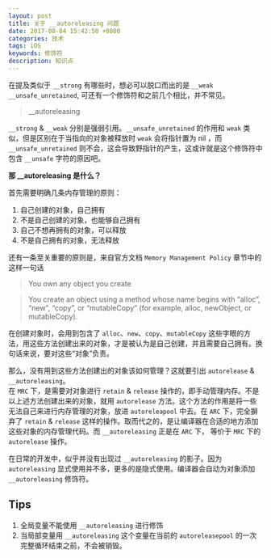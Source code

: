 ```yaml
---
layout: post
title: 关于 __autoreleasing 问题
date: 2017-08-04 15:42:50 +0800
categories: 技术
tags: iOS
keywords: 修饰符
description: 知识点
---
```

	
在提及类似于 `__strong` 有哪些时，想必可以脱口而出的是 `__weak` `__unsafe_unretained`, 可还有一个修饰符和之前几个相比，并不常见。  

>__autoreleasing  

`__strong` & `__weak` 分别是强弱引用。`__unsafe_unretained` 的作用和 `weak` 类似，但是区别在于当指向的对象被释放时 `weak` 会将指针置为 nil ，而 `__unsafe_unretained` 则不会，这会导致野指针的产生，这或许就是这个修饰符中包含 `__unsafe` 字符的原因吧。  

**那 __autoreleasing 是什么？**  

首先需要明确几条内存管理的原则： 
1. 自己创建的对象，自己拥有
2. 不是自己创建的对象，也能够自己拥有
3. 自己不想再拥有的对象，可以释放
4. 不是自己拥有的对象，无法释放  

还有一条至关重要的原则是，来自官方文档 `Memory Management Policy` 章节中的这样一句话
>You own any object you create  

>You create an object using a method whose name begins with “alloc”, “new”, “copy”, or “mutableCopy” (for example, alloc, newObject, or mutableCopy).

在创建对象时，会用到包含了 `alloc`、`new`、`copy`、`mutableCopy` 这些字眼的方法，用这些方法创建出来的对象，才是被认为是自己创建，并且需要自己拥有。换句话来说，要对这些“对象”负责。


那么，没有用到这些方法创建出的对象该如何管理？这就要引出 `autorelease` & `__autoreleasing`。  
在 `MRC` 下，是需要对对象进行 `retain` & `release` 操作的，即手动管理内存。不是以上述方法创建出来的对象，就用 `autorelease` 方法。这个方法的作用是将一些无法自己来进行内存管理的对象，放进 `autoreleapool` 中去。在 `ARC` 下，完全摒弃了 `retain` & `release` 这样的操作。取而代之的，是让编译器在合适的地方添加这些对象的内存管理代码。而 `__autoreleasing` 正是在 `ARC` 下， 等价于 `MRC` 下的 `autorelease` 操作。  

在日常的开发中，似乎并没有出现过 `__autoreleasing` 的影子。因为 `autoreleasing` 显式使用并不多，更多的是隐式使用。编译器会自动为对象添加 `__autoreleasing` 修饰符。

## Tips
1. 全局变量不能使用 `__autoreleasing` 进行修饰
2. 当局部变量用 `__autoreleasing` 这个变量在当前的 `autoreleasepool` 的一次完整循环结束之前，不会被销毁。

